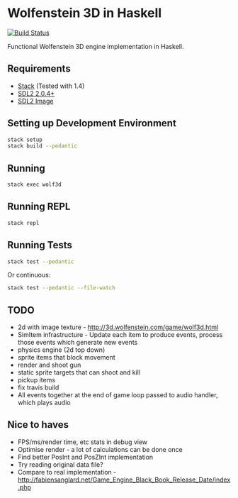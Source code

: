 # Wolfenstein 3D in Haskell

[![Build Status](https://travis-ci.org/danielholmes/wolf3d-haskell.svg?branch=master)](https://travis-ci.org/danielholmes/wolf3d-haskell)

Functional Wolfenstein 3D engine implementation in Haskell.


## Requirements

 - [Stack](https://www.haskellstack.org) (Tested with 1.4)
 - [SDL2 2.0.4+](https://www.libsdl.org/)
 - [SDL2 Image](https://www.libsdl.org/projects/SDL_image/)


## Setting up Development Environment

```bash
stack setup
stack build --pedantic
```


## Running

```bash
stack exec wolf3d
```


## Running REPL

```bash
stack repl
```


## Running Tests

```bash
stack test --pedantic
```

Or continuous:

```bash
stack test --pedantic --file-watch
```


## TODO

 - 2d with image texture - http://3d.wolfenstein.com/game/wolf3d.html
 - SimItem infrastructure - Update each item to produce events, process those events which generate new events
 - physics engine (2d top down)
 - sprite items that block movement
 - render and shoot gun
 - static sprite targets that can shoot and kill
 - pickup items
 - fix travis build
 - All events together at the end of game loop passed to audio handler, which plays audio


## Nice to haves

 - FPS/ms/render time, etc stats in debug view
 - Optimise render - a lot of calculations can be done once
 - Find better PosInt and PosZInt implementation
 - Try reading original data file?
 - Compare to real implementation - http://fabiensanglard.net/Game_Engine_Black_Book_Release_Date/index.php
 